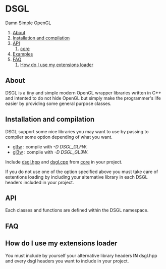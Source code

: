# DSGL

Damn Simple OpenGL

1. [About](https://github.com/DenisSalem/DSGL#about)
2. [Installation and compilation](https://github.com/DenisSalem/DSGL#installation-and-compilation)
3. [API](https://github.com/DenisSalem/DSGL#api)
	1. [core](https://github.com/DenisSalem/DSGL/blob/master/doc/core.md)
4. [Examples](https://github.com/DenisSalem/DSGL/tree/master/examples)
5. [FAQ](https://github.com/DenisSalem/DSGL/blob/master/README.md#faq)
	1. [How do I use my extensions loader](https://github.com/DenisSalem/DSGL/blob/master/README.md#how-do-i-use-my-extensions-loader)
## About

DSGL is a tiny and simple modern OpenGL wrapper libraries written in C++ and intented to do not hide OpenGL but simply
make the programmer's life easier by providing some general purpose classes.

## Installation and compilation

DSGL support some nice libraries you may want to use by passing to compiler some option depending of what you want.

- [glfw](http://www.glfw.org/) : compile with *-D DSGL_GLFW*.
- [gl3w](https://github.com/skaslev/gl3w) : compile with *-D DSGL_GL3W*.


Include [dsgl.hpp](https://github.com/DenisSalem/DSGL/blob/master/core/dsgl.hpp) and [dsgl.cpp](https://github.com/DenisSalem/DSGL/blob/master/core/dsgl.cpp) from [core](https://github.com/DenisSalem/DSGL/tree/master/core) in your project.

If you do not use one of the option specified above you must take care of extentions loading by including your alternative library in each DSGL headers included in your project.

## API

Each classes and functions are defined within the DSGL namespace.

## FAQ

## How do I use my extensions loader

You must include by yourself your alternative library headers __IN__ dsgl.hpp and every dsgl headers you want to include in your project.
